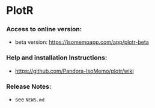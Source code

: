 # PlotR

### Access to online version:
- beta version: https://isomemoapp.com/app/plotr-beta

### Help and installation Instructions:
- https://github.com/Pandora-IsoMemo/plotr/wiki

### Release Notes:
- see `NEWS.md`
